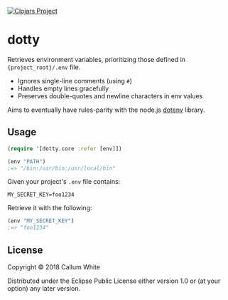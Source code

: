 [![Clojars Project](https://img.shields.io/clojars/v/cwhitey/dotty.svg)](https://clojars.org/cwhitey/dotty)

# dotty

Retrieves environment variables, prioritizing those defined in `{project_root}/.env` file.
 - Ignores single-line comments (using `#`)
 - Handles empty lines gracefully
 - Preserves double-quotes and newline characters in env values

Aims to eventually have rules-parity with the node.js [dotenv](https://github.com/motdotla/dotenv#rules) library.

## Usage

```clojure
(require '[dotty.core :refer [env]])

(env "PATH")
;=> "/bin:/usr/bin:/usr/local/bin"
```

Given your project's `.env` file contains:
```
MY_SECRET_KEY=foo1234
```

Retrieve it with the following:

```clojure
(env "MY_SECRET_KEY")
;=> "foo1234"
```

## License

Copyright © 2018 Callum White

Distributed under the Eclipse Public License either version 1.0 or (at
your option) any later version.
